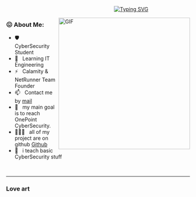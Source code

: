 ㅤㅤㅤㅤㅤㅤㅤㅤㅤㅤㅤㅤㅤㅤㅤㅤㅤㅤㅤㅤㅤㅤㅤ[![Typing SVG](https://readme-typing-svg.herokuapp.com/?lines=Im+KazuKo0110+NetRunner)](https://git.io/typing-svg)


<img align="right" alt="GIF" src="https://cdn.discordapp.com/attachments/1047066592795709441/1054127561313108008/lucy-cyberpunk-edge-runner.gif" width="360px"/>
  
### 😖 About Me:


- 🛡️ &nbsp; CyberSecurity Student
- 🌱 &nbsp; Learning IT Engineering
- ⚡ &nbsp; Calamity & NetRunner Team Founder
- 📫 &nbsp; Contact me by [mail](mailto:calamitycorp@protonmail.com?subject=[Contact])
- 🐻 &nbsp; my main goal is to reach OnePoint CyberSecurity.
- 👨🏻‍💻 &nbsp; all of my project are on github [Github](https://github.com/KazuKo0110?tab=repositories)
- 💬 &nbsp; i teach basic CyberSecurity stuff



<br>
<hr>

### Love art
